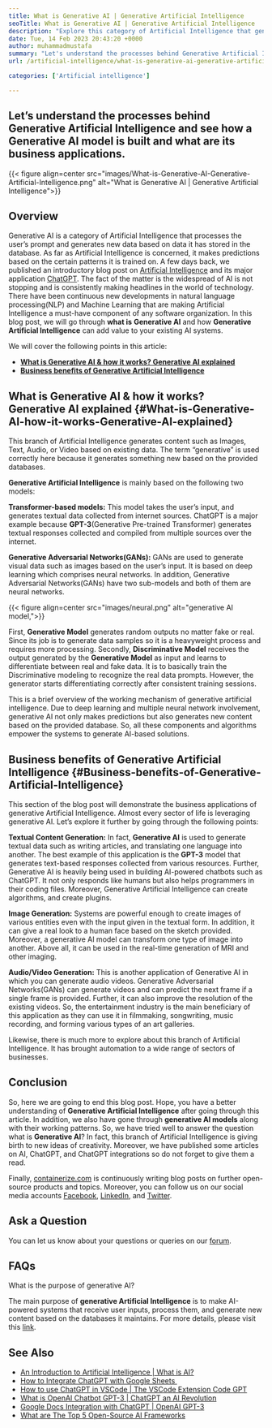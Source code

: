 ```yaml
---
title: What is Generative AI | Generative Artificial Intelligence
seoTitle: What is Generative AI | Generative Artificial Intelligence
description: "Explore this category of Artificial Intelligence that generates unique content. Let's start the article and try to get the answer What is Generative AI?"
date: Tue, 14 Feb 2023 20:43:20 +0000
author: muhammadmustafa
summary: "Let's understand the processes behind Generative Artificial Intelligence and see how a Generative AI model is built and what are its business applications."
url: /artificial-intelligence/what-is-generative-ai-generative-artificial-intelligence/

categories: ['Artificial intelligence']

---
```

## Let’s understand the processes behind Generative Artificial Intelligence and see how a Generative AI model is built and what are its business applications.

{{< figure align=center src="images/What-is-Generative-AI-Generative-Artificial-Intelligence.png" alt="What is Generative AI | Generative Artificial Intelligence">}}

## Overview

Generative AI is a category of Artificial Intelligence that processes the user’s prompt and generates new data based on data it has stored in the database. As far as Artificial Intelligence is concerned, it makes predictions based on the certain patterns it is trained on. A few days back, we published an introductory blog post on [Artificial Intelligence][1] and its major application [ChatGPT][2]. The fact of the matter is the widespread of AI is not stopping and is consistently making headlines in the world of technology. There have been continuous new developments in natural language processing(NLP) and Machine Learning that are making Artificial Intelligence a must-have component of any software organization. In this blog post, we will go through **what is** **Generative AI** and how **Generative Artificial Intelligence** can add value to your existing AI systems.

We will cover the following points in this article:

  * [**What is Generative AI & how it works? Generative AI explained**][3]
  * [**Business benefits of Generative Artificial Intelligence**][4]

## What is Generative AI & how it works? Generative AI explained {#What-is-Generative-AI-how-it-works-Generative-AI-explained}

This branch of Artificial Intelligence generates content such as Images, Text, Audio, or Video based on existing data. The term “generative” is used correctly here because it generates something new based on the provided databases. 

**Generative Artificial Intelligence** is mainly based on the following two models:

**Transformer-based models:** This model takes the user’s input, and generates textual data collected from internet sources. ChatGPT is a major example because **GPT-3**(Generative Pre-trained Transformer) generates textual responses collected and compiled from multiple sources over the internet.

**Generative Adversarial Networks(GANs):** GANs are used to generate visual data such as images based on the user’s input. It is based on deep learning which comprises neural networks. In addition, Generative Adversarial Networks(GANs) have two sub-models and both of them are neural networks. 

{{< figure align=center src="images/neural.png" alt="generative AI model,">}}  

First, **Generative Model** generates random outputs no matter fake or real. Since its job is to generate data samples so it is a heavyweight process and requires more processing. Secondly, **Discriminative Model** receives the output generated by the **Generative Model** as input and learns to differentiate between real and fake data. It is to basically train the Discriminative modeling to recognize the real data prompts. However, the generator starts differentiating correctly after consistent training sessions.

This is a brief overview of the working mechanism of generative artificial intelligence. Due to deep learning and multiple neural network involvement, generative AI not only makes predictions but also generates new content based on the provided database. So, all these components and algorithms empower the systems to generate AI-based solutions.

## Business benefits of Generative Artificial Intelligence {#Business-benefits-of-Generative-Artificial-Intelligence}

This section of the blog post will demonstrate the business applications of generative Artificial Intelligence. Almost every sector of life is leveraging generative AI. Let’s explore it further by going through the following points:

**Textual Content Generation:** In fact, **Generative AI** is used to generate textual data such as writing articles, and translating one language into another. The best example of this application is the **GPT-3** model that generates text-based responses collected from various resources. Further, Generative AI is heavily being used in building AI-powered chatbots such as ChatGPT. It not only responds like humans but also helps programmers in their coding files. Moreover, Generative Artificial Intelligence can create algorithms, and create plugins. 

**Image Generation:** Systems are powerful enough to create images of various entities even with the input given in the textual form. In addition, it can give a real look to a human face based on the sketch provided. Moreover, a generative AI model can transform one type of image into another. Above all, it can be used in the real-time generation of MRI and other imaging. 

**Audio/Video Generation:** This is another application of Generative AI in which you can generate audio videos. Generative Adversarial Networks(GANs) can generate videos and can predict the next frame if a single frame is provided. Further, it can also improve the resolution of the existing videos. So, the entertainment industry is the main beneficiary of this application as they can use it in filmmaking, songwriting, music recording, and forming various types of an art galleries.

Likewise, there is much more to explore about this branch of Artificial Intelligence. It has brought automation to a wide range of sectors of businesses. 

## Conclusion

So, here we are going to end this blog post. Hope, you have a better understanding of **Generative Artificial Intelligence** after going through this article. In addition, we also have gone through **generative AI models** along with their working patterns. So, we have tried well to answer the question what is **Generative AI**? In fact, this branch of Artificial Intelligence is giving birth to new ideas of creativity. Moreover, we have published some articles on AI, ChatGPT, and ChatGPT integrations so do not forget to give them a read. 

Finally, [containerize.com][5] is continuously writing blog posts on further open-source products and topics. Moreover, you can follow us on our social media accounts [Facebook][6], [LinkedIn][7], and [Twitter][8].

## Ask a Question

You can let us know about your questions or queries on our [forum][9].

## FAQs

What is the purpose of generative AI?

The main purpose of **generative Artificial Intelligence** is to make AI-powered systems that receive user inputs, process them, and generate new content based on the databases it maintains. For more details, please visit this [link][3]. 

## See Also

  * [An Introduction to Artificial Intelligence | What is AI?][1]
  * [How to Integrate ChatGPT with Google Sheets ][10] 
  * [How to use ChatGPT in VSCode | The VSCode Extension Code GPT][11]
  * [What is OpenAI Chatbot GPT-3 | ChatGPT an AI Revolution][2]
  * [Google Docs Integration with ChatGPT | OpenAI GPT-3][12]
  * [What are The Top 5 Open-Source AI Frameworks][13]

 [1]: https://blog.containerize.com/2023/01/25/an-introduction-to-artificial-intelligence-what-is-ai/
 [2]: https://blog.containerize.com/2023/01/10/what-is-openai-chatbot-gpt-3-chatgpt-an-ai-revolution/
 [3]: #What-is-Generative-AI-how-it-works-Generative-AI-explained
 [4]: #Business-benefits-of-Generative-Artificial-Intelligence
 [5]: https://www.containerize.com/
 [6]: https://web.facebook.com/containerize
 [7]: https://www.linkedin.com/company/containerize/
 [8]: https://twitter.com/containerize_co
 [9]: https://forum.containerize.com/
 [10]: https://blog.containerize.com/2023/02/01/integrate-chatgpt-with-google-sheets/
 [11]: https://blog.containerize.com/2023/01/17/how-to-use-chatgpt-in-vscode-the-vscode-extension-codegpt/
 [12]: https://blog.containerize.com/2023/02/03/google-docs-integration-with-chatgpt/
 [13]: https://blog.containerize.com/2023/01/27/top-5-open-source-ai-frameworks/